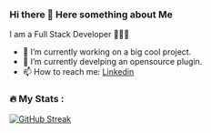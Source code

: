 ### Hi there 👋 Here something about Me
I am a Full Stack Developer 👨🏻‍💻
- 🔭 I’m currently working on a big cool project.
- 🌱 I’m currently develping an opensource plugin.
- 📫 How to reach me: [Linkedin](https://www.linkedin.com/in/danieledeluis)

### 🔥 My Stats :
[![GitHub Streak](https://streak-stats.demolab.com?user=DanieleDeLuis)](https://git.io/streak-stats)
<!---[![Top Langs](https://github-readme-stats.vercel.app/api/top-langs/?username=DanieleDeLuis&count_private=true&layout=compact)](https://github.com/anuraghazra/github-readme-stats)--->
